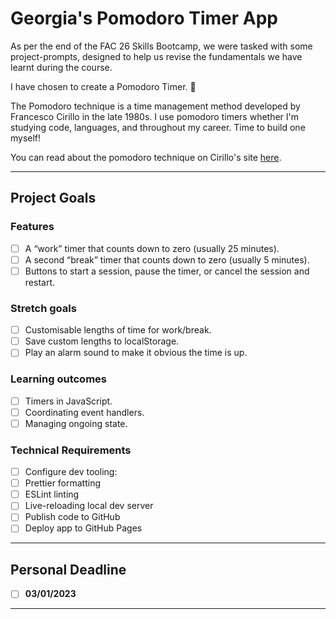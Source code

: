 # Georgia's Pomodoro Timer App

As per the end of the FAC 26 Skills Bootcamp, we were tasked with some project-prompts, designed to help us revise the fundamentals we have learnt during the course.

I have chosen to create a Pomodoro Timer. :tomato: 

The Pomodoro technique is a time management method developed by Francesco Cirillo in the late 1980s. I use pomodoro timers whether I'm studying code, languages, and throughout my career. Time to build one myself!

You can read about the pomodoro technique on Cirillo's site [here](https://francescocirillo.com/products/the-pomodoro-technique).

---

## Project Goals

### Features 
- [ ] A “work” timer that counts down to zero (usually 25 minutes).
- [ ] A second “break” timer that counts down to zero (usually 5 minutes).
- [ ] Buttons to start a session, pause the timer, or cancel the session and restart.

### Stretch goals 
- [ ] Customisable lengths of time for work/break.
- [ ] Save custom lengths to localStorage.
- [ ] Play an alarm sound to make it obvious the time is up.

### Learning outcomes 
- [ ] Timers in JavaScript.
- [ ] Coordinating event handlers.
- [ ] Managing ongoing state.

### Technical Requirements
- [ ] Configure dev tooling:
- [ ] Prettier formatting
- [ ] ESLint linting
- [ ] Live-reloading local dev server
- [ ] Publish code to GitHub
- [ ] Deploy app to GitHub Pages

---

## Personal Deadline

- [ ] **03/01/2023**

---
